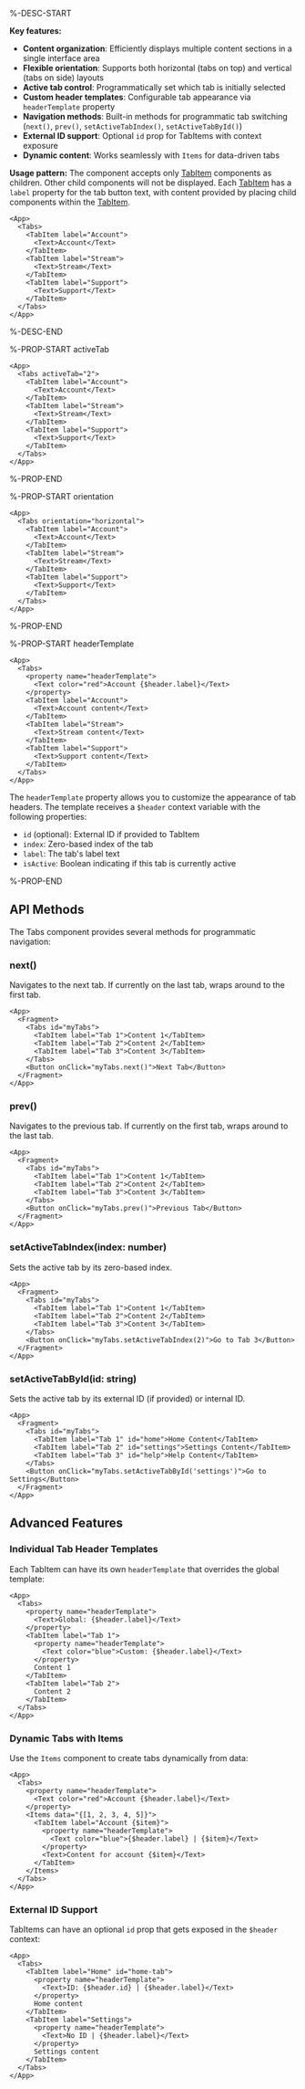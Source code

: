 %-DESC-START

**Key features:**
- **Content organization**: Efficiently displays multiple content sections in a single interface area
- **Flexible orientation**: Supports both horizontal (tabs on top) and vertical (tabs on side) layouts
- **Active tab control**: Programmatically set which tab is initially selected
- **Custom header templates**: Configurable tab appearance via `headerTemplate` property
- **Navigation methods**: Built-in methods for programmatic tab switching (`next()`, `prev()`, `setActiveTabIndex()`, `setActiveTabById()`)
- **External ID support**: Optional `id` prop for TabItems with context exposure
- **Dynamic content**: Works seamlessly with `Items` for data-driven tabs

**Usage pattern:**
The component accepts only [TabItem](/components/TabItem) components as children. Other child components will not be displayed. Each [TabItem](/components/TabItem) has a `label` property for the tab button text, with content provided by placing child components within the [TabItem](/components/TabItem).

```xmlui-pg copy display name="Example: using Tabs" height="200px"
<App>
  <Tabs>
    <TabItem label="Account">
      <Text>Account</Text>
    </TabItem>
    <TabItem label="Stream">
      <Text>Stream</Text>
    </TabItem>
    <TabItem label="Support">
      <Text>Support</Text>
    </TabItem>
  </Tabs>
</App>
```

%-DESC-END

%-PROP-START activeTab

```xmlui-pg copy display name="Example: activeTab" height="200px"
<App>
  <Tabs activeTab="2">
    <TabItem label="Account">
      <Text>Account</Text>
    </TabItem>
    <TabItem label="Stream">
      <Text>Stream</Text>
    </TabItem>
    <TabItem label="Support">
      <Text>Support</Text>
    </TabItem>
  </Tabs>
</App>
```

%-PROP-END

%-PROP-START orientation

```xmlui-pg copy display name="Example: orientation" height="200px"
<App>
  <Tabs orientation="horizontal">
    <TabItem label="Account">
      <Text>Account</Text>
    </TabItem>
    <TabItem label="Stream">
      <Text>Stream</Text>
    </TabItem>
    <TabItem label="Support">
      <Text>Support</Text>
    </TabItem>
  </Tabs>
</App>
```

%-PROP-END

%-PROP-START headerTemplate

```xmlui-pg copy {2-4} display name="Example: headerTemplate" height="200px"
<App>
  <Tabs>
    <property name="headerTemplate">
      <Text color="red">Account {$header.label}</Text>
    </property>
    <TabItem label="Account">
      <Text>Account content</Text>
    </TabItem>
    <TabItem label="Stream">
      <Text>Stream content</Text>
    </TabItem>
    <TabItem label="Support">
      <Text>Support content</Text>
    </TabItem>
  </Tabs>
</App>
```

The `headerTemplate` property allows you to customize the appearance of tab headers. The template receives a `$header` context variable with the following properties:
- `id` (optional): External ID if provided to TabItem
- `index`: Zero-based index of the tab
- `label`: The tab's label text
- `isActive`: Boolean indicating if this tab is currently active

%-PROP-END

## API Methods

The Tabs component provides several methods for programmatic navigation:

### next()
Navigates to the next tab. If currently on the last tab, wraps around to the first tab.

```xmlui-pg copy display name="Example: next() method" height="250px"
<App>
  <Fragment>
    <Tabs id="myTabs">
      <TabItem label="Tab 1">Content 1</TabItem>
      <TabItem label="Tab 2">Content 2</TabItem>
      <TabItem label="Tab 3">Content 3</TabItem>
    </Tabs>
    <Button onClick="myTabs.next()">Next Tab</Button>
  </Fragment>
</App>
```

### prev()
Navigates to the previous tab. If currently on the first tab, wraps around to the last tab.

```xmlui-pg copy display name="Example: prev() method" height="250px"
<App>
  <Fragment>
    <Tabs id="myTabs">
      <TabItem label="Tab 1">Content 1</TabItem>
      <TabItem label="Tab 2">Content 2</TabItem>
      <TabItem label="Tab 3">Content 3</TabItem>
    </Tabs>
    <Button onClick="myTabs.prev()">Previous Tab</Button>
  </Fragment>
</App>
```

### setActiveTabIndex(index: number)
Sets the active tab by its zero-based index.

```xmlui-pg copy display name="Example: setActiveTabIndex() method" height="250px"
<App>
  <Fragment>
    <Tabs id="myTabs">
      <TabItem label="Tab 1">Content 1</TabItem>
      <TabItem label="Tab 2">Content 2</TabItem>
      <TabItem label="Tab 3">Content 3</TabItem>
    </Tabs>
    <Button onClick="myTabs.setActiveTabIndex(2)">Go to Tab 3</Button>
  </Fragment>
</App>
```

### setActiveTabById(id: string)
Sets the active tab by its external ID (if provided) or internal ID.

```xmlui-pg copy display name="Example: setActiveTabById() method" height="250px"
<App>
  <Fragment>
    <Tabs id="myTabs">
      <TabItem label="Tab 1" id="home">Home Content</TabItem>
      <TabItem label="Tab 2" id="settings">Settings Content</TabItem>
      <TabItem label="Tab 3" id="help">Help Content</TabItem>
    </Tabs>
    <Button onClick="myTabs.setActiveTabById('settings')">Go to Settings</Button>
  </Fragment>
</App>
```

## Advanced Features

### Individual Tab Header Templates

Each TabItem can have its own `headerTemplate` that overrides the global template:

```xmlui-pg copy display name="Example: Individual header templates" height="250px"
<App>
  <Tabs>
    <property name="headerTemplate">
      <Text>Global: {$header.label}</Text>
    </property>
    <TabItem label="Tab 1">
      <property name="headerTemplate">
        <Text color="blue">Custom: {$header.label}</Text>
      </property>
      Content 1
    </TabItem>
    <TabItem label="Tab 2">
      Content 2
    </TabItem>
  </Tabs>
</App>
```

### Dynamic Tabs with Items

Use the `Items` component to create tabs dynamically from data:

```xmlui-pg copy display name="Example: Dynamic tabs with Items" height="250px"
<App>
  <Tabs>
    <property name="headerTemplate">
      <Text color="red">Account {$header.label}</Text>
    </property>
    <Items data="{[1, 2, 3, 4, 5]}">
      <TabItem label="Account {$item}">
        <property name="headerTemplate">
          <Text color="blue">{$header.label} | {$item}</Text>
        </property>
        <Text>Content for account {$item}</Text>
      </TabItem>
    </Items>
  </Tabs>
</App>
```

### External ID Support

TabItems can have an optional `id` prop that gets exposed in the `$header` context:

```xmlui-pg copy display name="Example: External ID support" height="250px"
<App>
  <Tabs>
    <TabItem label="Home" id="home-tab">
      <property name="headerTemplate">
        <Text>ID: {$header.id} | {$header.label}</Text>
      </property>
      Home content
    </TabItem>
    <TabItem label="Settings">
      <property name="headerTemplate">
        <Text>No ID | {$header.label}</Text>
      </property>
      Settings content
    </TabItem>
  </Tabs>
</App>
```
